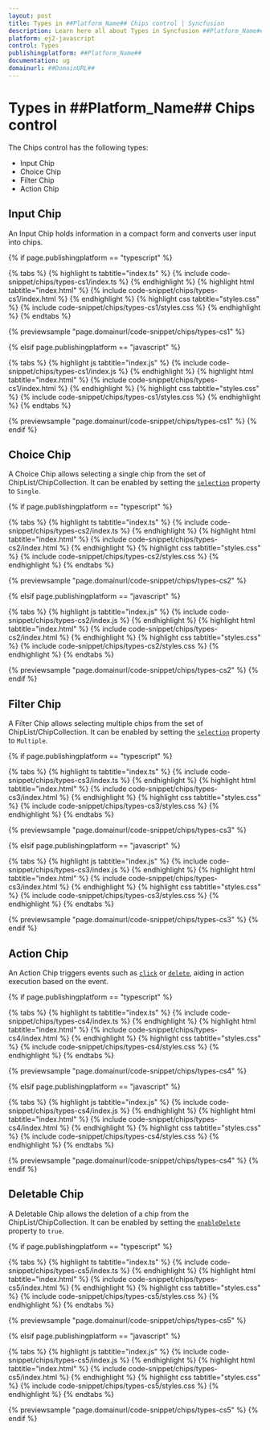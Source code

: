 ```yaml
---
layout: post
title: Types in ##Platform_Name## Chips control | Syncfusion
description: Learn here all about Types in Syncfusion ##Platform_Name## Chips control of Syncfusion Essential JS 2 and more.
platform: ej2-javascript
control: Types
publishingplatform: ##Platform_Name##
documentation: ug
domainurl: ##DomainURL##
---
```


# Types in ##Platform_Name## Chips control

The Chips control has the following types:

* Input Chip
* Choice Chip
* Filter Chip
* Action Chip

## Input Chip

An Input Chip holds information in a compact form and converts user input into chips.

{% if page.publishingplatform == "typescript" %}

 {% tabs %}
{% highlight ts tabtitle="index.ts" %}
{% include code-snippet/chips/types-cs1/index.ts %}
{% endhighlight %}
{% highlight html tabtitle="index.html" %}
{% include code-snippet/chips/types-cs1/index.html %}
{% endhighlight %}
{% highlight css tabtitle="styles.css" %}
{% include code-snippet/chips/types-cs1/styles.css %}
{% endhighlight %}
{% endtabs %}
        
{% previewsample "page.domainurl/code-snippet/chips/types-cs1" %}

{% elsif page.publishingplatform == "javascript" %}

{% tabs %}
{% highlight js tabtitle="index.js" %}
{% include code-snippet/chips/types-cs1/index.js %}
{% endhighlight %}
{% highlight html tabtitle="index.html" %}
{% include code-snippet/chips/types-cs1/index.html %}
{% endhighlight %}
{% highlight css tabtitle="styles.css" %}
{% include code-snippet/chips/types-cs1/styles.css %}
{% endhighlight %}
{% endtabs %}

{% previewsample "page.domainurl/code-snippet/chips/types-cs1" %}
{% endif %}

## Choice Chip

A Choice Chip allows selecting a single chip from the set of ChipList/ChipCollection. It can be enabled by setting the [`selection`](../../api/chips/#selection) property to `Single`.

{% if page.publishingplatform == "typescript" %}

 {% tabs %}
{% highlight ts tabtitle="index.ts" %}
{% include code-snippet/chips/types-cs2/index.ts %}
{% endhighlight %}
{% highlight html tabtitle="index.html" %}
{% include code-snippet/chips/types-cs2/index.html %}
{% endhighlight %}
{% highlight css tabtitle="styles.css" %}
{% include code-snippet/chips/types-cs2/styles.css %}
{% endhighlight %}
{% endtabs %}
        
{% previewsample "page.domainurl/code-snippet/chips/types-cs2" %}

{% elsif page.publishingplatform == "javascript" %}

{% tabs %}
{% highlight js tabtitle="index.js" %}
{% include code-snippet/chips/types-cs2/index.js %}
{% endhighlight %}
{% highlight html tabtitle="index.html" %}
{% include code-snippet/chips/types-cs2/index.html %}
{% endhighlight %}
{% highlight css tabtitle="styles.css" %}
{% include code-snippet/chips/types-cs2/styles.css %}
{% endhighlight %}
{% endtabs %}

{% previewsample "page.domainurl/code-snippet/chips/types-cs2" %}
{% endif %}

## Filter Chip

A Filter Chip allows selecting multiple chips from the set of ChipList/ChipCollection. It can be enabled by setting the [`selection`](../../api/chips/#selection) property to `Multiple`.

{% if page.publishingplatform == "typescript" %}

 {% tabs %}
{% highlight ts tabtitle="index.ts" %}
{% include code-snippet/chips/types-cs3/index.ts %}
{% endhighlight %}
{% highlight html tabtitle="index.html" %}
{% include code-snippet/chips/types-cs3/index.html %}
{% endhighlight %}
{% highlight css tabtitle="styles.css" %}
{% include code-snippet/chips/types-cs3/styles.css %}
{% endhighlight %}
{% endtabs %}
        
{% previewsample "page.domainurl/code-snippet/chips/types-cs3" %}

{% elsif page.publishingplatform == "javascript" %}

{% tabs %}
{% highlight js tabtitle="index.js" %}
{% include code-snippet/chips/types-cs3/index.js %}
{% endhighlight %}
{% highlight html tabtitle="index.html" %}
{% include code-snippet/chips/types-cs3/index.html %}
{% endhighlight %}
{% highlight css tabtitle="styles.css" %}
{% include code-snippet/chips/types-cs3/styles.css %}
{% endhighlight %}
{% endtabs %}

{% previewsample "page.domainurl/code-snippet/chips/types-cs3" %}
{% endif %}

## Action Chip

An Action Chip triggers events such as [`click`](../../api/chips/#click) or [`delete`](../../api/chips/#delete), aiding in action execution based on the event.

{% if page.publishingplatform == "typescript" %}

 {% tabs %}
{% highlight ts tabtitle="index.ts" %}
{% include code-snippet/chips/types-cs4/index.ts %}
{% endhighlight %}
{% highlight html tabtitle="index.html" %}
{% include code-snippet/chips/types-cs4/index.html %}
{% endhighlight %}
{% highlight css tabtitle="styles.css" %}
{% include code-snippet/chips/types-cs4/styles.css %}
{% endhighlight %}
{% endtabs %}
        
{% previewsample "page.domainurl/code-snippet/chips/types-cs4" %}

{% elsif page.publishingplatform == "javascript" %}

{% tabs %}
{% highlight js tabtitle="index.js" %}
{% include code-snippet/chips/types-cs4/index.js %}
{% endhighlight %}
{% highlight html tabtitle="index.html" %}
{% include code-snippet/chips/types-cs4/index.html %}
{% endhighlight %}
{% highlight css tabtitle="styles.css" %}
{% include code-snippet/chips/types-cs4/styles.css %}
{% endhighlight %}
{% endtabs %}

{% previewsample "page.domainurl/code-snippet/chips/types-cs4" %}
{% endif %}

## Deletable Chip

A Deletable Chip allows the deletion of a chip from the ChipList/ChipCollection. It can be enabled by setting the [`enableDelete`](../../api/chips/#enabledelete) property to `true`.

{% if page.publishingplatform == "typescript" %}

 {% tabs %}
{% highlight ts tabtitle="index.ts" %}
{% include code-snippet/chips/types-cs5/index.ts %}
{% endhighlight %}
{% highlight html tabtitle="index.html" %}
{% include code-snippet/chips/types-cs5/index.html %}
{% endhighlight %}
{% highlight css tabtitle="styles.css" %}
{% include code-snippet/chips/types-cs5/styles.css %}
{% endhighlight %}
{% endtabs %}
        
{% previewsample "page.domainurl/code-snippet/chips/types-cs5" %}

{% elsif page.publishingplatform == "javascript" %}

{% tabs %}
{% highlight js tabtitle="index.js" %}
{% include code-snippet/chips/types-cs5/index.js %}
{% endhighlight %}
{% highlight html tabtitle="index.html" %}
{% include code-snippet/chips/types-cs5/index.html %}
{% endhighlight %}
{% highlight css tabtitle="styles.css" %}
{% include code-snippet/chips/types-cs5/styles.css %}
{% endhighlight %}
{% endtabs %}

{% previewsample "page.domainurl/code-snippet/chips/types-cs5" %}
{% endif %}